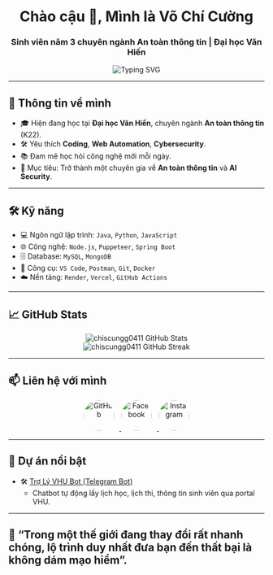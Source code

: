 <h1 align="center">Chào cậu 👋, Mình là Võ Chí Cường</h1>
<h3 align="center">Sinh viên năm 3 chuyên ngành An toàn thông tin | Đại học Văn Hiến</h3>

<p align="center">
  <img src="https://readme-typing-svg.demolab.com?font=Fira+Code&size=22&pause=1000&center=true&vCenter=true&width=440&lines=Welcome+to+my+GitHub!;Always+learning+new+things...;Love+coding+and+technology!" alt="Typing SVG" />
</p>

---

## 🚀 Thông tin về mình
- 🎓 Hiện đang học tại **Đại học Văn Hiến**, chuyên ngành **An toàn thông tin** (K22).
- 🛠 Yêu thích **Coding**, **Web Automation**, **Cybersecurity**.
- 📚 Đam mê học hỏi công nghệ mới mỗi ngày.
- 🎯 Mục tiêu: Trở thành một chuyên gia về **An toàn thông tin** và **AI Security**.

---

## 🛠️ Kỹ năng

- 💻 Ngôn ngữ lập trình: `Java`, `Python`, `JavaScript`
- 🌐 Công nghệ: `Node.js`, `Puppeteer`, `Spring Boot`
- 🗄️ Database: `MySQL`, `MongoDB`
- 🔧 Công cụ: `VS Code`, `Postman`, `Git`, `Docker`
- ☁️ Nền tảng: `Render`, `Vercel`, `GitHub Actions`

---

## 📈 GitHub Stats

<p align="center">
  <img src="https://github-readme-stats.vercel.app/api?username=chiscungg0411&show_icons=true&theme=radical" alt="chiscungg0411 GitHub Stats" />
  <br/>
  <img src="https://github-readme-streak-stats.herokuapp.com/?user=chiscungg0411&theme=radical" alt="chiscungg0411 GitHub Streak" />
</p>

---

## 📫 Liên hệ với mình

<p align="center">
  <a href="https://github.com/chiscungg0411" target="_blank">
    <img src="https://img.icons8.com/?size=100&id=12598&format=png&color=ffffff" alt="GitHub" style="border-radius:50%; margin-right:10px; height:60px;" />
  </a>
  <a href="https://facebook.com/ChiCuongDeyy" target="_blank">
    <img src="https://img.icons8.com/?size=100&id=118468&format=png&color=0865FE" alt="Facebook" style="border-radius:50%; margin-right:10px; height:60px;" />
  </a>
  <a href="https://instagram.com/vochicuong_" target="_blank">
    <img src="https://img.icons8.com/ios/40/E4405F/instagram-new.png" alt="Instagram" style="border-radius:50%; height:60px;" />
  </a>
</p>

---

## 🌟 Dự án nổi bật

- 🛠 [Trợ Lý VHU Bot (Telegram Bot)](https://github.com/chiscungg0411/Tro-ly-VHU)  
  - Chatbot tự động lấy lịch học, lịch thi, thông tin sinh viên qua portal VHU.

---

## 🧠 “Trong một thế giới đang thay đổi rất nhanh chóng, lộ trình duy nhất đưa bạn đến thất bại là không dám mạo hiểm”.


